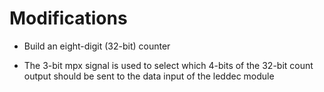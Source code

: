# Modifications

* Build an eight-digit (32-bit) counter

* The 3-bit mpx signal is used to select which 4-bits of the 32-bit count output should be sent to the data input of the leddec module
